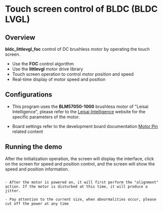 # Touch screen control of BLDC (BLDC LVGL)

## Overview

**bldc_littlevgl_foc** control of DC brushless motor by operating the touch screen.
- Use the **FOC** control algorithm
- Use the **littlevgl** motor drive library
- Touch screen operation to control motor position and speed
- Real-time display of motor speed and position

## Configurations

- This program uses the **BLM57050-1000** brushless motor of "Leisai Intelligence", please refer to the [Leisai Intelligence](https://leisai.com/) website for the specific parameters of the motor.

- Board settings refer to the development board documentation [Motor Pin](lab_board_motor_ctrl_pin) related content

## Running the demo

After the initialization operation, the screen will display the interface, click on the screen for speed and position control, and the screen will show the speed and position information.

```{warning}

- After the motor is powered on, it will first perform the "alignment" action. If the motor is disturbed at this time, it will produce a jitter.

- Pay attention to the current size, when abnormalities occur, please cut off the power at any time

```